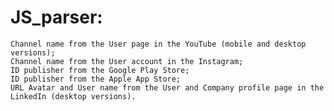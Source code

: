 # JS_parser:
    Channel name from the User page in the YouTube (mobile and desktop versions);
    Channel name from the User account in the Instagram;
    ID publisher from the Google Play Store;
    ID publisher from the Apple App Store;
    URL Avatar and User name from the User and Company profile page in the LinkedIn (desktop versions).